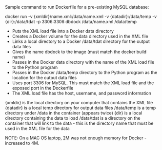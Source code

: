Sample command to run Dockerfile for a pre-existing MySQL database:

docker run -v {xmldir}/name.xml:/data/name.xml -v {datadir}:/data/temp -v {dir}:/data/tdat -p 3306:3306 dbdock /data/name.xml /data/temp

- Puts the XML load file into a Docker data directory
- Creates a Docker volume for the data directory used in the XML file
- Links a local directory to a Docker /data/tdat directory for the output data files
- Gives the name dbdock to the image (must match the docker build name)
- Passes in the Docker data directory with the name of the XML load file to the Python program
- Passes in the Docker /data/temp directory to the Python program as the location for the output data files
- Uses port 3306 for MySQL. This must match the XML load file and the exposed port in the Dockerfile
- The XML load file has the host, username, and password information

{xmldir} is the local directory on your computer that contains the XML file
{datadir} is a local temp directory for output data files
/data/temp is a temp directory under /data in the container (appears twice)
{dir} is a local directory containing the data to load
/data/tdat is a directory on the container that will link to the data -
this is the directory name that must be used in the XML file for the data

NOTE: On a MAC OS laptop, 2M was not enough memory for Docker - increased to 4M.
